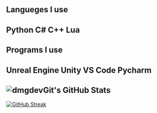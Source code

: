 ## Langueges I use
## Python C# C++ Lua
## Programs I use
##           Unreal Engine Unity VS Code Pycharm

## <img src="https://github-readme-stats.vercel.app/api?username=dmgdevGit&theme=gruvbox&show_icons=true&hide_border=true&count_private=true" alt="dmgdevGit's GitHub Stats" /> 
[![GitHub Streak](https://streak-stats.demolab.com?user=dmgdevGit&theme=dark&exclude_days=Sun)](https://git.io/streak-stats)
